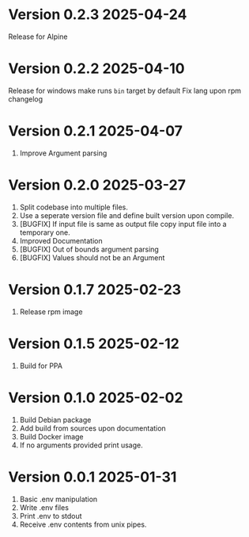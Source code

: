# Version 0.2.3 2025-04-24

Release for Alpine

# Version 0.2.2 2025-04-10

Release for windows
make runs `bin` target by default
Fix lang upon rpm changelog

# Version 0.2.1 2025-04-07

1. Improve Argument parsing

# Version 0.2.0 2025-03-27

1. Split codebase into multiple files.
2. Use a seperate version file and define built version upon compile.
4. [BUGFIX] If input file is same as output file copy input file into a temporary one.
5. Improved Documentation
6. [BUGFIX] Out of bounds argument parsing
7. [BUGFIX] Values should not be an Argument

# Version 0.1.7 2025-02-23

1. Release rpm image

# Version 0.1.5 2025-02-12

1. Build for PPA

# Version 0.1.0 2025-02-02

1. Build Debian package
2. Add build from sources upon documentation
3. Build Docker image
4. If no arguments provided print usage.

# Version 0.0.1 2025-01-31

1. Basic .env manipulation
2. Write .env files
3. Print .env to stdout
4. Receive .env contents from unix pipes.
